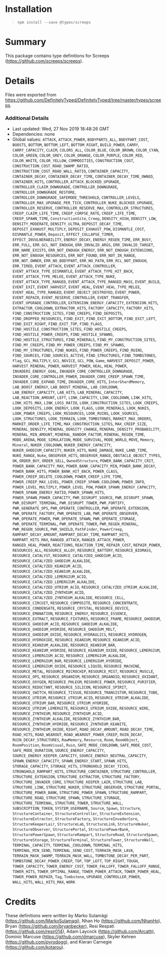 # Installation
> `npm install --save @types/screeps`

# Summary
This package contains type definitions for Screeps (https://github.com/screeps/screeps).

# Details
Files were exported from https://github.com/DefinitelyTyped/DefinitelyTyped/tree/master/types/screeps.

### Additional Details
 * Last updated: Wed, 27 Nov 2019 18:48:26 GMT
 * Dependencies: none
 * Global values: `ATTACK`, `ATTACK_POWER`, `BODYPARTS_ALL`, `BODYPART_COST`, `BOOSTS`, `BOTTOM`, `BOTTOM_LEFT`, `BOTTOM_RIGHT`, `BUILD_POWER`, `CARRY`, `CARRY_CAPACITY`, `CLAIM`, `COLORS_ALL`, `COLOR_BLUE`, `COLOR_BROWN`, `COLOR_CYAN`, `COLOR_GREEN`, `COLOR_GREY`, `COLOR_ORANGE`, `COLOR_PURPLE`, `COLOR_RED`, `COLOR_WHITE`, `COLOR_YELLOW`, `COMMODITIES`, `CONSTRUCTION_COST`, `CONSTRUCTION_COST_ROAD_SWAMP_RATIO`, `CONSTRUCTION_COST_ROAD_WALL_RATIO`, `CONTAINER_CAPACITY`, `CONTAINER_DECAY`, `CONTAINER_DECAY_TIME`, `CONTAINER_DECAY_TIME_OWNED`, `CONTAINER_HITS`, `CONTROLLER_ATTACK_BLOCKED_UPGRADE`, `CONTROLLER_CLAIM_DOWNGRADE`, `CONTROLLER_DOWNGRADE`, `CONTROLLER_DOWNGRADE_RESTORE`, `CONTROLLER_DOWNGRADE_SAFEMODE_THRESHOLD`, `CONTROLLER_LEVELS`, `CONTROLLER_MAX_UPGRADE_PER_TICK`, `CONTROLLER_NUKE_BLOCKED_UPGRADE`, `CONTROLLER_RESERVE`, `CONTROLLER_RESERVE_MAX`, `CONTROLLER_STRUCTURES`, `CREEP_CLAIM_LIFE_TIME`, `CREEP_CORPSE_RATE`, `CREEP_LIFE_TIME`, `CREEP_SPAWN_TIME`, `ConstructionSite`, `Creep`, `DENSITY_HIGH`, `DENSITY_LOW`, `DENSITY_MODERATE`, `DENSITY_ULTRA`, `DEPOSIT_DECAY_TIME`, `DEPOSIT_EXHAUST_MULTIPLY`, `DEPOSIT_EXHAUST_POW`, `DISMANTLE_COST`, `DISMANTLE_POWER`, `Deposit`, `EFFECT_COLLAPSE_TIMER`, `EFFECT_INVULNERABILITY`, `ENERGY_DECAY`, `ENERGY_REGEN_TIME`, `ERR_BUSY`, `ERR_FULL`, `ERR_GCL_NOT_ENOUGH`, `ERR_INVALID_ARGS`, `ERR_INVALID_TARGET`, `ERR_NAME_EXISTS`, `ERR_NOT_ENOUGH_ENERGY`, `ERR_NOT_ENOUGH_EXTENSIONS`, `ERR_NOT_ENOUGH_RESOURCES`, `ERR_NOT_FOUND`, `ERR_NOT_IN_RANGE`, `ERR_NOT_OWNER`, `ERR_NO_BODYPART`, `ERR_NO_PATH`, `ERR_RCL_NOT_ENOUGH`, `ERR_TIRED`, `EVENT_ATTACK`, `EVENT_ATTACK_CONTROLLER`, `EVENT_ATTACK_TYPE_DISMANTLE`, `EVENT_ATTACK_TYPE_HIT_BACK`, `EVENT_ATTACK_TYPE_MELEE`, `EVENT_ATTACK_TYPE_NUKE`, `EVENT_ATTACK_TYPE_RANGED`, `EVENT_ATTACK_TYPE_RANGED_MASS`, `EVENT_BUILD`, `EVENT_EXIT`, `EVENT_HARVEST`, `EVENT_HEAL`, `EVENT_HEAL_TYPE_MELEE`, `EVENT_HEAL_TYPE_RANGED`, `EVENT_OBJECT_DESTROYED`, `EVENT_POWER`, `EVENT_REPAIR`, `EVENT_RESERVE_CONTROLLER`, `EVENT_TRANSFER`, `EVENT_UPGRADE_CONTROLLER`, `EXTENSION_ENERGY_CAPACITY`, `EXTENSION_HITS`, `EXTRACTOR_COOLDOWN`, `EXTRACTOR_HITS`, `FACTORY_CAPACITY`, `FACTORY_HITS`, `FIND_CONSTRUCTION_SITES`, `FIND_CREEPS`, `FIND_DEPOSITS`, `FIND_DROPPED_RESOURCES`, `FIND_EXIT`, `FIND_EXIT_BOTTOM`, `FIND_EXIT_LEFT`, `FIND_EXIT_RIGHT`, `FIND_EXIT_TOP`, `FIND_FLAGS`, `FIND_HOSTILE_CONSTRUCTION_SITES`, `FIND_HOSTILE_CREEPS`, `FIND_HOSTILE_POWER_CREEPS`, `FIND_HOSTILE_SPAWNS`, `FIND_HOSTILE_STRUCTURES`, `FIND_MINERALS`, `FIND_MY_CONSTRUCTION_SITES`, `FIND_MY_CREEPS`, `FIND_MY_POWER_CREEPS`, `FIND_MY_SPAWNS`, `FIND_MY_STRUCTURES`, `FIND_NUKES`, `FIND_POWER_CREEPS`, `FIND_RUINS`, `FIND_SOURCES`, `FIND_SOURCES_ACTIVE`, `FIND_STRUCTURES`, `FIND_TOMBSTONES`, `Flag`, `GCL_MULTIPLY`, `GCL_NOVICE`, `GCL_POW`, `Game`, `HARVEST_DEPOSIT_POWER`, `HARVEST_MINERAL_POWER`, `HARVEST_POWER`, `HEAL`, `HEAL_POWER`, `INVADERS_ENERGY_GOAL`, `INVADER_CORE_CONTROLLER_DOWNGRADE`, `INVADER_CORE_CONTROLLER_POWER`, `INVADER_CORE_CREEP_SPAWN_TIME`, `INVADER_CORE_EXPAND_TIME`, `INVADER_CORE_HITS`, `InterShardMemory`, `LAB_BOOST_ENERGY`, `LAB_BOOST_MINERAL`, `LAB_COOLDOWN`, `LAB_ENERGY_CAPACITY`, `LAB_HITS`, `LAB_MINERAL_CAPACITY`, `LAB_REACTION_AMOUNT`, `LEFT`, `LINK_CAPACITY`, `LINK_COOLDOWN`, `LINK_HITS`, `LINK_HITS_MAX`, `LINK_LOSS_RATIO`, `LOOK_CONSTRUCTION_SITES`, `LOOK_CREEPS`, `LOOK_DEPOSITS`, `LOOK_ENERGY`, `LOOK_FLAGS`, `LOOK_MINERALS`, `LOOK_NUKES`, `LOOK_POWER_CREEPS`, `LOOK_RESOURCES`, `LOOK_RUINS`, `LOOK_SOURCES`, `LOOK_STRUCTURES`, `LOOK_TERRAIN`, `LOOK_TOMBSTONES`, `MARKET_MAX_ORDERS`, `MARKET_ORDER_LIFE_TIME`, `MAX_CONSTRUCTION_SITES`, `MAX_CREEP_SIZE`, `MINERAL_DENSITY`, `MINERAL_DENSITY_CHANGE`, `MINERAL_DENSITY_PROBABILITY`, `MINERAL_MIN_AMOUNT`, `MINERAL_RANDOM_FACTOR`, `MINERAL_REGEN_TIME`, `MODE_ARENA`, `MODE_SIMULATION`, `MODE_SURVIVAL`, `MODE_WORLD`, `MOVE`, `Memory`, `Mineral`, `NUKER_COOLDOWN`, `NUKER_ENERGY_CAPACITY`, `NUKER_GHODIUM_CAPACITY`, `NUKER_HITS`, `NUKE_DAMAGE`, `NUKE_LAND_TIME`, `NUKE_RANGE`, `Nuke`, `OBSERVER_HITS`, `OBSERVER_RANGE`, `OBSTACLE_OBJECT_TYPES`, `OK`, `ORDER_BUY`, `ORDER_SELL`, `OwnedStructure`, `POWER_BANK_CAPACITY_CRIT`, `POWER_BANK_CAPACITY_MAX`, `POWER_BANK_CAPACITY_MIN`, `POWER_BANK_DECAY`, `POWER_BANK_HITS`, `POWER_BANK_HIT_BACK`, `POWER_CLASS`, `POWER_CREEP_DELETE_COOLDOWN`, `POWER_CREEP_LIFE_TIME`, `POWER_CREEP_MAX_LEVEL`, `POWER_CREEP_SPAWN_COOLDOWN`, `POWER_INFO`, `POWER_LEVEL_MULTIPLY`, `POWER_LEVEL_POW`, `POWER_SPAWN_ENERGY_CAPACITY`, `POWER_SPAWN_ENERGY_RATIO`, `POWER_SPAWN_HITS`, `POWER_SPAWN_POWER_CAPACITY`, `PWR_DISRUPT_SOURCE`, `PWR_DISRUPT_SPAWN`, `PWR_DISRUPT_TERMINAL`, `PWR_DISRUPT_TOWER`, `PWR_FORTIFY`, `PWR_GENERATE_OPS`, `PWR_OPERATE_CONTROLLER`, `PWR_OPERATE_EXTENSION`, `PWR_OPERATE_FACTORY`, `PWR_OPERATE_LAB`, `PWR_OPERATE_OBSERVER`, `PWR_OPERATE_POWER`, `PWR_OPERATE_SPAWN`, `PWR_OPERATE_STORAGE`, `PWR_OPERATE_TERMINAL`, `PWR_OPERATE_TOWER`, `PWR_REGEN_MINERAL`, `PWR_REGEN_SOURCE`, `PWR_SHIELD`, `PathFinder`, `PowerCreep`, `RAMPART_DECAY_AMOUNT`, `RAMPART_DECAY_TIME`, `RAMPART_HITS`, `RAMPART_HITS_MAX`, `RANGED_ATTACK`, `RANGED_ATTACK_POWER`, `RANGED_HEAL_POWER`, `REACTIONS`, `REACTION_TIME`, `REPAIR_COST`, `REPAIR_POWER`, `RESOURCES_ALL`, `RESOURCE_ALLOY`, `RESOURCE_BATTERY`, `RESOURCE_BIOMASS`, `RESOURCE_CATALYST`, `RESOURCE_CATALYZED_GHODIUM_ACID`, `RESOURCE_CATALYZED_GHODIUM_ALKALIDE`, `RESOURCE_CATALYZED_KEANIUM_ACID`, `RESOURCE_CATALYZED_KEANIUM_ALKALIDE`, `RESOURCE_CATALYZED_LEMERGIUM_ACID`, `RESOURCE_CATALYZED_LEMERGIUM_ALKALIDE`, `RESOURCE_CATALYZED_UTRIUM_ACID`, `RESOURCE_CATALYZED_UTRIUM_ALKALIDE`, `RESOURCE_CATALYZED_ZYNTHIUM_ACID`, `RESOURCE_CATALYZED_ZYNTHIUM_ALKALIDE`, `RESOURCE_CELL`, `RESOURCE_CIRCUIT`, `RESOURCE_COMPOSITE`, `RESOURCE_CONCENTRATE`, `RESOURCE_CONDENSATE`, `RESOURCE_CRYSTAL`, `RESOURCE_DEVICE`, `RESOURCE_EMANATION`, `RESOURCE_ENERGY`, `RESOURCE_ESSENCE`, `RESOURCE_EXTRACT`, `RESOURCE_FIXTURES`, `RESOURCE_FRAME`, `RESOURCE_GHODIUM`, `RESOURCE_GHODIUM_ACID`, `RESOURCE_GHODIUM_ALKALIDE`, `RESOURCE_GHODIUM_HYDRIDE`, `RESOURCE_GHODIUM_MELT`, `RESOURCE_GHODIUM_OXIDE`, `RESOURCE_HYDRAULICS`, `RESOURCE_HYDROGEN`, `RESOURCE_HYDROXIDE`, `RESOURCE_KEANIUM`, `RESOURCE_KEANIUM_ACID`, `RESOURCE_KEANIUM_ALKALIDE`, `RESOURCE_KEANIUM_BAR`, `RESOURCE_KEANIUM_HYDRIDE`, `RESOURCE_KEANIUM_OXIDE`, `RESOURCE_LEMERGIUM`, `RESOURCE_LEMERGIUM_ACID`, `RESOURCE_LEMERGIUM_ALKALIDE`, `RESOURCE_LEMERGIUM_BAR`, `RESOURCE_LEMERGIUM_HYDRIDE`, `RESOURCE_LEMERGIUM_OXIDE`, `RESOURCE_LIQUID`, `RESOURCE_MACHINE`, `RESOURCE_METAL`, `RESOURCE_MICROCHIP`, `RESOURCE_MIST`, `RESOURCE_MUSCLE`, `RESOURCE_OPS`, `RESOURCE_ORGANISM`, `RESOURCE_ORGANOID`, `RESOURCE_OXIDANT`, `RESOURCE_OXYGEN`, `RESOURCE_PHLEGM`, `RESOURCE_POWER`, `RESOURCE_PURIFIER`, `RESOURCE_REDUCTANT`, `RESOURCE_SILICON`, `RESOURCE_SPIRIT`, `RESOURCE_SWITCH`, `RESOURCE_TISSUE`, `RESOURCE_TRANSISTOR`, `RESOURCE_TUBE`, `RESOURCE_UTRIUM`, `RESOURCE_UTRIUM_ACID`, `RESOURCE_UTRIUM_ALKALIDE`, `RESOURCE_UTRIUM_BAR`, `RESOURCE_UTRIUM_HYDRIDE`, `RESOURCE_UTRIUM_LEMERGITE`, `RESOURCE_UTRIUM_OXIDE`, `RESOURCE_WIRE`, `RESOURCE_ZYNTHIUM`, `RESOURCE_ZYNTHIUM_ACID`, `RESOURCE_ZYNTHIUM_ALKALIDE`, `RESOURCE_ZYNTHIUM_BAR`, `RESOURCE_ZYNTHIUM_HYDRIDE`, `RESOURCE_ZYNTHIUM_KEANITE`, `RESOURCE_ZYNTHIUM_OXIDE`, `RIGHT`, `ROAD_DECAY_AMOUNT`, `ROAD_DECAY_TIME`, `ROAD_HITS`, `ROAD_WEAROUT`, `ROAD_WEAROUT_POWER_CREEP`, `RUIN_DECAY`, `RUIN_DECAY_STRUCTURES`, `RawMemory`, `Resource`, `Room`, `RoomObject`, `RoomPosition`, `RoomVisual`, `Ruin`, `SAFE_MODE_COOLDOWN`, `SAFE_MODE_COST`, `SAFE_MODE_DURATION`, `SOURCE_ENERGY_CAPACITY`, `SOURCE_ENERGY_KEEPER_CAPACITY`, `SOURCE_ENERGY_NEUTRAL_CAPACITY`, `SPAWN_ENERGY_CAPACITY`, `SPAWN_ENERGY_START`, `SPAWN_HITS`, `STORAGE_CAPACITY`, `STORAGE_HITS`, `STRONGHOLD_DECAY_TICKS`, `STRONGHOLD_RAMPART_HITS`, `STRUCTURE_CONTAINER`, `STRUCTURE_CONTROLLER`, `STRUCTURE_EXTENSION`, `STRUCTURE_EXTRACTOR`, `STRUCTURE_FACTORY`, `STRUCTURE_INVADER_CORE`, `STRUCTURE_KEEPER_LAIR`, `STRUCTURE_LAB`, `STRUCTURE_LINK`, `STRUCTURE_NUKER`, `STRUCTURE_OBSERVER`, `STRUCTURE_PORTAL`, `STRUCTURE_POWER_BANK`, `STRUCTURE_POWER_SPAWN`, `STRUCTURE_RAMPART`, `STRUCTURE_ROAD`, `STRUCTURE_SPAWN`, `STRUCTURE_STORAGE`, `STRUCTURE_TERMINAL`, `STRUCTURE_TOWER`, `STRUCTURE_WALL`, `SUBSCRIPTION_TOKEN`, `SYSTEM_USERNAME`, `Source`, `Spawn`, `Structure`, `StructureContainer`, `StructureController`, `StructureExtension`, `StructureExtractor`, `StructureFactory`, `StructureInvaderCore`, `StructureKeeperLair`, `StructureLab`, `StructureLink`, `StructureNuker`, `StructureObserver`, `StructurePortal`, `StructurePowerBank`, `StructurePowerSpawn`, `StructureRampart`, `StructureRoad`, `StructureSpawn`, `StructureStorage`, `StructureTerminal`, `StructureTower`, `StructureWall`, `TERMINAL_CAPACITY`, `TERMINAL_COOLDOWN`, `TERMINAL_HITS`, `TERMINAL_MIN_SEND`, `TERMINAL_SEND_COST`, `TERRAIN_MASK_LAVA`, `TERRAIN_MASK_SWAMP`, `TERRAIN_MASK_WALL`, `TOMBSTONE_DECAY_PER_PART`, `TOMBSTONE_DECAY_POWER_CREEP`, `TOP`, `TOP_LEFT`, `TOP_RIGHT`, `TOUGH`, `TOWER_CAPACITY`, `TOWER_ENERGY_COST`, `TOWER_FALLOFF`, `TOWER_FALLOFF_RANGE`, `TOWER_HITS`, `TOWER_OPTIMAL_RANGE`, `TOWER_POWER_ATTACK`, `TOWER_POWER_HEAL`, `TOWER_POWER_REPAIR`, `Tag`, `Tombstone`, `UPGRADE_CONTROLLER_POWER`, `WALL_HITS`, `WALL_HITS_MAX`, `WORK`

# Credits
These definitions were written by Marko Sulamägi (https://github.com/MarkoSulamagi), Nhan Ho (https://github.com/NhanHo), Bryan (https://github.com/bryanbecker), Resi Respati (https://github.com/resir014), Adam Laycock (https://github.com/Arcath), Dominic Marcuse (https://github.com/dmarcuse), Skyler Kehren (https://github.com/pyrodogg), and Kieran Carnegie (https://github.com/kotarou).
